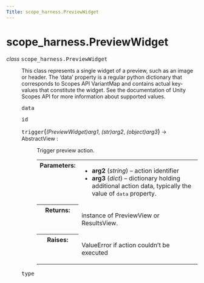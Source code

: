 ```yaml
---
Title: scope_harness.PreviewWidget
---
```


# scope_harness.PreviewWidget

<dl class="class">
<dt id="scope_harness.PreviewWidget">
<em class="property">class </em><tt class="descclassname">scope_harness.</tt><tt class="descname">PreviewWidget</tt><a class="headerlink" href="#scope_harness.PreviewWidget" title="Permalink to this definition"></a></dt>
<dd><p>This class represents a single widget of a preview, such as an image or header. The &#8216;data&#8217; property is a regular python dictionary that corresponds to Scopes API VariantMap and contains actual key-values that constitute the widget. See the documentation of Unity Scopes API for more information about supported values.</p>
<dl class="attribute">
<dt id="scope_harness.PreviewWidget.data">
<tt class="descname">data</tt><a class="headerlink" href="#scope_harness.PreviewWidget.data" title="Permalink to this definition"></a></dt>
<dd></dd></dl>
<dl class="attribute">
<dt id="scope_harness.PreviewWidget.id">
<tt class="descname">id</tt><a class="headerlink" href="#scope_harness.PreviewWidget.id" title="Permalink to this definition"></a></dt>
<dd></dd></dl>
<dl class="method">
<dt id="scope_harness.PreviewWidget.trigger">
<tt class="descname">trigger</tt><big>(</big><em>(PreviewWidget)arg1</em>, <em>(str)arg2</em>, <em>(object)arg3</em><big>)</big> &rarr; AbstractView :<a class="headerlink" href="#scope_harness.PreviewWidget.trigger" title="Permalink to this definition"></a></dt>
<dd><p>Trigger preview action.</p>
<table class="docutils field-list" frame="void" rules="none">
<col class="field-name" />
<col class="field-body" />
<tbody valign="top">
<tr class="field-odd field"><th class="field-name">Parameters:</th><td class="field-body"><ul class="first simple">
<li><strong>arg2</strong> (<em>string</em>) &#8211; action identifier</li>
<li><strong>arg3</strong> (<em>dict</em>) &#8211; dictionary holding additional action data, typically the value of <tt class="docutils literal"><span class="pre">data</span></tt> property.</li>
</ul>
</td>
</tr>
<tr class="field-even field"><th class="field-name">Returns:</th><td class="field-body"><p class="first">instance of PreviewView or ResultsView.</p>
</td>
</tr>
<tr class="field-odd field"><th class="field-name">Raises:</th><td class="field-body"><p class="first last">ValueError if action couldn&#8217;t be executed</p>
</td>
</tr>
</tbody>
</table>
</dd></dl>
<dl class="attribute">
<dt id="scope_harness.PreviewWidget.type">
<tt class="descname">type</tt><a class="headerlink" href="#scope_harness.PreviewWidget.type" title="Permalink to this definition"></a></dt>
<dd></dd></dl>
</dd></dl>
